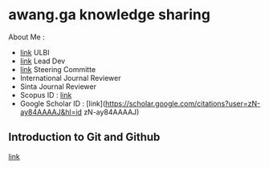 # awang.ga knowledge sharing
About Me :
* [link](https://irc.ulbi.ac.id/ "Informatics Research Center") ULBI
* [link](https://wa.me/628112000279?text=panduan "Iteung Chatbot") Lead Dev
* [link](https://www.bukupedia.co.id/ "Bukupedia") Steering Committe
* International Journal Reviewer
* Sinta Journal Reviewer
* Scopus ID : [link](https://www.scopus.com/authid/detail.uri?authorId=57200415037 "57200415037")
* Google Scholar ID : [link](https://scholar.google.com/citations?user=zN-ay84AAAAJ&hl=id zN-ay84AAAAJ)

## Introduction to Git and Github
[link](https://www.jhsph.edu/research/centers-and-institutes/welch-center-for-prevention-epidemiology-and-clinical-research/events/grand-rounds/presentations/191120%20intro_to_git_github.pdf "Intro to Github")

